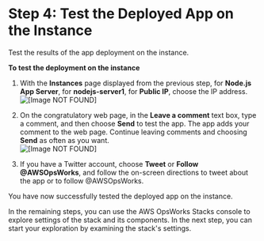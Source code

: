 # Step 4: Test the Deployed App on the Instance<a name="gettingstarted-intro-test-app"></a>

Test the results of the app deployment on the instance\.

**To test the deployment on the instance**

1. With the **Instances** page displayed from the previous step, for **Node\.js App Server**, for **nodejs\-server1**, for **Public IP**, choose the IP address\.  
![\[Image NOT FOUND\]](http://docs.aws.amazon.com/opsworks/latest/userguide/images/gs-example-instance-ip-console.png)

1. On the congratulatory web page, in the **Leave a comment** text box, type a comment, and then choose **Send** to test the app\. The app adds your comment to the web page\. Continue leaving comments and choosing **Send** as often as you want\.  
![\[Image NOT FOUND\]](http://docs.aws.amazon.com/opsworks/latest/userguide/images/gs-example-test-app.png)

1. If you have a Twitter account, choose **Tweet** or **Follow @AWSOpsWorks**, and follow the on\-screen directions to tweet about the app or to follow @AWSOpsWorks\.

You have now successfully tested the deployed app on the instance\.

In the remaining steps, you can use the AWS OpsWorks Stacks console to explore settings of the stack and its components\. In the next step, you can start your exploration by examining the stack's settings\.
